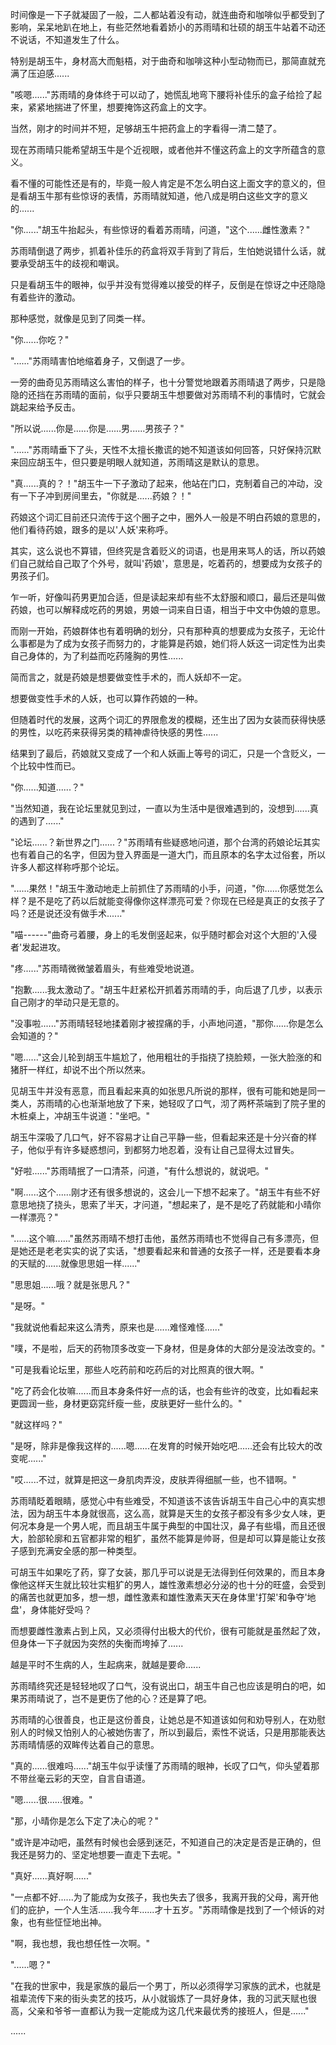 <link rel="stylesheet" href="../../styles/text.css" />

时间像是一下子就凝固了一般，二人都站着没有动，就连曲奇和咖啡似乎都受到了影响，呆呆地趴在地上，有些茫然地看着娇小的苏雨晴和壮硕的胡玉牛站着不动还不说话，不知道发生了什么。

特别是胡玉牛，身材高大而魁梧，对于曲奇和咖啡这种小型动物而已，那简直就充满了压迫感......

"咳嗯......"苏雨晴的身体终于可以动了，她慌乱地弯下腰将补佳乐的盒子给捡了起来，紧紧地揣进了怀里，想要掩饰这药盒上的文字。

当然，刚才的时间并不短，足够胡玉牛把药盒上的字看得一清二楚了。

现在苏雨晴只能希望胡玉牛是个近视眼，或者他并不懂这药盒上的文字所蕴含的意义。

看不懂的可能性还是有的，毕竟一般人肯定是不怎么明白这上面文字的意义的，但是看胡玉牛那有些惊讶的表情，苏雨晴就知道，他八成是明白这些文字的意义的......

"你......"胡玉牛抬起头，有些惊讶的看着苏雨晴，问道，"这个......雌性激素？"

苏雨晴倒退了两步，抓着补佳乐的药盒将双手背到了背后，生怕她说错什么话，就要承受胡玉牛的歧视和嘲讽。

只是看胡玉牛的眼神，似乎并没有觉得难以接受的样子，反倒是在惊讶之中还隐隐有着些许的激动。

那种感觉，就像是见到了同类一样。

"你......你吃？"

"......"苏雨晴害怕地缩着身子，又倒退了一步。

一旁的曲奇见苏雨晴这么害怕的样子，也十分警觉地跟着苏雨晴退了两步，只是隐隐的还挡在苏雨晴的面前，似乎只要胡玉牛想要做对苏雨晴不利的事情时，它就会跳起来给予反击。

"所以说......你是......你是......男......男孩子？"

"......"苏雨晴垂下了头，天性不太擅长撒谎的她不知道该如何回答，只好保持沉默来回应胡玉牛，但只要是明眼人就知道，苏雨晴这是默认的意思。

"真......真的？！"胡玉牛一下子激动了起来，他站在门口，克制着自己的冲动，没有一下子冲到房间里去，"你就是......药娘？！"

药娘这个词汇目前还只流传于这个圈子之中，圈外人一般是不明白药娘的意思的，他们看待药娘，跟多的是以'人妖'来称呼。

其实，这么说也不算错，但终究是含着贬义的词语，也是用来骂人的话，所以药娘们自己就给自己取了个外号，就叫'药娘'，意思是，吃着药的，想要成为女孩子的男孩子们。

乍一听，好像叫药男更加合适，但是读起来却有些不太舒服和顺口，最后还是叫做药娘，也可以解释成吃药的男娘，男娘一词来自日语，相当于中文中伪娘的意思。

而刚一开始，药娘群体也有着明确的划分，只有那种真的想要成为女孩子，无论什么事都是为了成为女孩子而努力的，才能算是药娘，她们将人妖这一词定性为出卖自己身体的，为了利益而吃药隆胸的男性......

简而言之，就是药娘是想要做变性手术的，而人妖却不一定。

想要做变性手术的人妖，也可以算作药娘的一种。

但随着时代的发展，这两个词汇的界限愈发的模糊，还生出了因为女装而获得快感的男性，以吃药来获得另类的精神虐待快感的男性......

结果到了最后，药娘就又变成了一个和人妖画上等号的词汇，只是一个含贬义，一个比较中性而已。

"你......知道......？"

"当然知道，我在论坛里就见到过，一直以为生活中是很难遇到的，没想到......真的遇到了......"

"论坛......？新世界之门......？"苏雨晴有些疑惑地问道，那个台湾的药娘论坛其实也有着自己的名字，但因为登入界面是一道大门，而且原本的名字太过俗套，所以许多人都这样称呼那个论坛。

"......果然！"胡玉牛激动地走上前抓住了苏雨晴的小手，问道，"你......你感觉怎么样？是不是吃了药以后就能变得像你这样漂亮可爱？你现在已经是真正的女孩子了吗？还是说还没有做手术......"

"喵------"曲奇弓着腰，身上的毛发倒竖起来，似乎随时都会对这个大胆的'入侵者'发起进攻。

"疼......"苏雨晴微微皱着眉头，有些难受地说道。

"抱歉......我太激动了。"胡玉牛赶紧松开抓着苏雨晴的手，向后退了几步，以表示自己刚才的举动只是无意的。

"没事啦......"苏雨晴轻轻地揉着刚才被捏痛的手，小声地问道，"那你......你是怎么会知道的？"

"嗯......"这会儿轮到胡玉牛尴尬了，他用粗壮的手指挠了挠脸颊，一张大脸涨的和猪肝一样红，却说不出个所以然来。

见胡玉牛并没有恶意，而且看起来真的如张思凡所说的那样，很有可能和她是同一类人，苏雨晴的心也渐渐地放了下来，她轻叹了口气，沏了两杯茶端到了院子里的木桩桌上，冲胡玉牛说道："坐吧。"

胡玉牛深吸了几口气，好不容易才让自己平静一些，但看起来还是十分兴奋的样子，他似乎有许多疑惑想问，到都努力地忍着，没有让自己显得太过冒失。

"好啦......"苏雨晴抿了一口清茶，问道，"有什么想说的，就说吧。"

"啊......这个......刚才还有很多想说的，这会儿一下想不起来了。"胡玉牛有些不好意思地挠了挠头，思索了半天，才问道，"想起来了，是不是吃了药就能和小晴你一样漂亮？"

"......这个嘛......"虽然苏雨晴不想打击他，虽然苏雨晴也不觉得自己有多漂亮，但是她还是老老实实的说了实话，"想要看起来和普通的女孩子一样，还是要看本身的天赋的......就像思思姐一样......"

"思思姐......哦？就是张思凡？"

"是呀。"

"我就说他看起来这么清秀，原来也是......难怪难怪......"

"噗，不是啦，后天的药物顶多改变一下身材，但是身体的大部分是没法改变的。"

"可是我看论坛里，那些人吃药前和吃药后的对比照真的很大啊。"

"吃了药会化妆嘛......而且本身条件好一点的话，也会有些许的改变，比如看起来更圆润一些，身材更窈窕纤瘦一些，皮肤更好一些什么的。"

"就这样吗？"

"是呀，除非是像我这样的......嗯......在发育的时候开始吃吧......还会有比较大的改变呢......"

"哎......不过，就算是把这一身肌肉弄没，皮肤弄得细腻一些，也不错啊。"

苏雨晴眨着眼睛，感觉心中有些难受，不知道该不该告诉胡玉牛自己心中的真实想法，因为胡玉牛本身就很高，这么高，就算是天生的女孩子都没有多少女人味，更何况本身是一个男人呢，而且胡玉牛属于典型的中国壮汉，鼻子有些塌，而且还很大，脸部轮廓和五官都非常的粗犷，虽然不能算是帅哥，但是却可以算是能让女孩子感到充满安全感的那一种类型。

可胡玉牛如果吃了药，穿了女装，那几乎可以说是无法得到任何效果的，而且本身像他这样天生就比较壮实粗犷的男人，雄性激素想必分泌的也十分的旺盛，会受到的痛苦也就更加多，想一想，雌性激素和雄性激素天天在身体里'打架'和争夺'地盘'，身体能好受吗？

而想要雌性激素占到上风，又必须得付出极大的代价，很有可能就是虽然起了效，但身体一下子就因为突然的失衡而垮掉了......

越是平时不生病的人，生起病来，就越是要命......

苏雨晴终究还是轻轻地叹了口气，没有说出口，胡玉牛自己也应该是明白的吧，如果苏雨晴说了，岂不是更伤了他的心？还是算了吧。

苏雨晴的心很善良，也正是这份善良，让她总是不知道该如何和劝导别人，在劝慰别人的时候又怕别人的心被她伤害了，所以到最后，索性不说话，只是用那能表达苏雨晴情感的双眸传达着自己的意思。

"真的......很难吗......"胡玉牛似乎读懂了苏雨晴的眼神，长叹了口气，仰头望着那不带丝毫云彩的天空，自言自语道。

"嗯......很......很难。"

"那，小晴你是怎么下定了决心的呢？"

"或许是冲动吧，虽然有时候也会感到迷茫，不知道自己的决定是否是正确的，但我还是努力的、坚定地想要一直走下去呢。"

"真好......真好啊......"

"一点都不好......为了能成为女孩子，我也失去了很多，我离开我的父母，离开他们的庇护，一个人生活......我今年......才十五岁。"苏雨晴像是找到了一个倾诉的对象，也有些怔怔地出神。

"啊，我也想，我也想任性一次啊。"

"......嗯？"

"在我的世家中，我是家族的最后一个男丁，所以必须得学习家族的武术，也就是祖辈流传下来的街头卖艺的技巧，从小就锻炼了一具好身体，我的习武天赋也很高，父亲和爷爷一直都认为我一定能成为这几代来最优秀的接班人，但是......"

......
